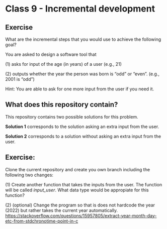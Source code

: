 # Class 9 - Incremental development

## Exercise
What are the incremental steps that you would use to achieve the following goal?

You are asked to design a software tool that 

(1) asks for input of the age (in years) of a user (e.g., 21)

(2) outputs whether the year the person was born is “odd” or “even”.  (e.g., 2001 is “odd”)

Hint: You are able to ask for one more input from the user if you need it.


## What does this repository contain?

This repository contains two possible solutions for this problem. 

**Solution 1** corresponds to the solution asking an extra input from the user.

**Solution 2** corresponds to a solution without asking an extra input from the user. 

## Exercise: 

Clone the current repository and create you own branch including the following two changes: 

(1) Create another function that takes the inputs from the user. The function will be called *input_user*. What data type would be appropiate for this function?

(2) (optional) Change the program so that is does not hardcode the year (2022) but rather takes the current year automatically. 
https://stackoverflow.com/questions/15957805/extract-year-month-day-etc-from-stdchronotime-point-in-c



